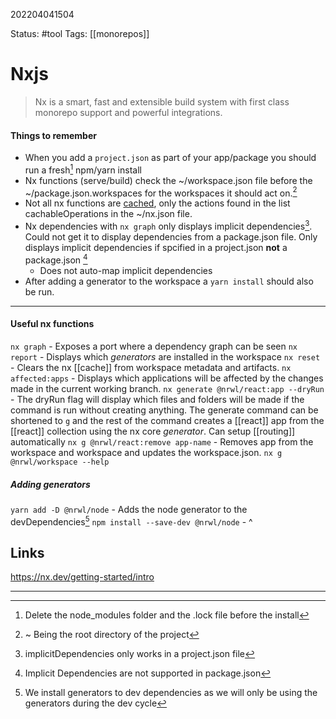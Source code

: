 202204041504

Status: #tool
Tags: [[monorepos]]

# Nxjs

> Nx is a smart, fast and extensible build system with first class monorepo support and powerful integrations.

#### Things to remember

- When you add a `project.json` as part of your app/package you should run a fresh[^1] npm/yarn install
- Nx functions (serve/build) check the ~/workspace.json file before the ~/package.json.workspaces for the workspaces it should act on.[^2]
- Not all nx functions are [cached](cache), only the actions found in the list cachableOperations in the ~/nx.json file.
- Nx dependencies with ```nx graph``` only displays implicit dependencies[^3]. Could not get it to display dependencies from a package.json file. Only displays implicit dependencies if spcified in a project.json **not** a package.json [^4]
	- Does not auto-map implicit dependencies
- After adding a generator to the workspace a `yarn install` should also be run.



---
#### Useful nx functions
`nx graph` - Exposes a port where a dependency graph can be seen
`nx report` - Displays which _generators_ are installed in the workspace
`nx reset` - Clears the nx [[cache]] from workspace metadata and artifacts.
`nx affected:apps` - Displays which applications will be affected by the changes made in the current working branch.
`nx generate @nrwl/react:app --dryRun` - The dryRun flag will display which files and folders will be made if the command is run without creating anything. The generate command can be shortened to `g`  and the rest of the command creates a [[react]] app from the [[react]] collection using the nx core _generator_. Can setup [[routing]] automatically
`nx g @nrwl/react:remove app-name` - Removes app from the workspace and workspace and updates the workspace.json.
`nx g @nrwl/workspace --help`

##### Adding generators
`yarn add -D @nrwl/node` - Adds the node generator to the devDependencies[^5]
`npm install --save-dev @nrwl/node` - ^


## Links

https://nx.dev/getting-started/intro

---
[^1]: Delete the node_modules folder and the .lock file before the install
[^2]: ~ Being the root directory of the project
[^3]: implicitDependencies only works in a project.json file
[^4]: Implicit Dependencies are not supported in package.json
[^5]: We install generators to dev dependencies as we will only be using the generators during the dev cycle